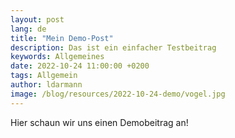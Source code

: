 ```yaml
---
layout: post
lang: de
title: "Mein Demo-Post"
description: Das ist ein einfacher Testbeitrag
keywords: Allgemeines
date: 2022-10-24 11:00:00 +0200
tags: Allgemein
author: ldarmann
image: /blog/resources/2022-10-24-demo/vogel.jpg
---
```

Hier schaun wir uns einen Demobeitrag an!
